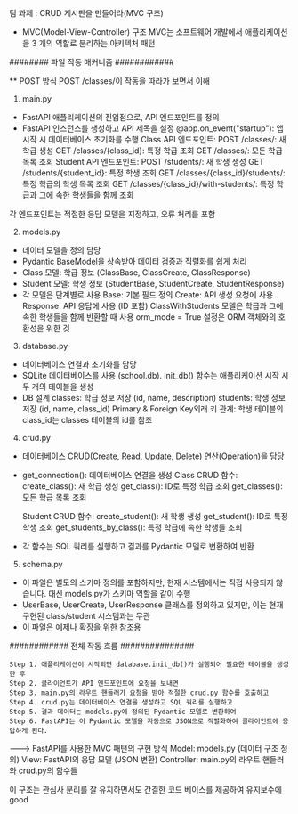 팀 과제 : CRUD 게시판을 만들어라(MVC 구조)

- MVC(Model-View-Controller) 구조
    MVC는 소프트웨어 개발에서 애플리케이션을 3 개의 역할로 분리하는 아키텍처 패턴


########  파일 작동 매커니즘  ############

** POST 방식 POST /classes/이 작동을 따라가 보면서 이해

1. main.py
- FastAPI 애플리케이션의 진입점으로, API 엔드포인트를 정의
- FastAPI 인스턴스를 생성하고 API 제목을 설정
    @app.on_event("startup"): 앱 시작 시 데이터베이스 초기화를 수행
    Class API 엔드포인트:
        POST /classes/: 새 학급 생성
        GET /classes/{class_id}: 특정 학급 조회
        GET /classes/: 모든 학급 목록 조회
    Student API 엔드포인트:
        POST /students/: 새 학생 생성
        GET /students/{student_id}: 특정 학생 조회
        GET /classes/{class_id}/students/: 특정 학급의 학생 목록 조회
        GET /classes/{class_id}/with-students/: 특정 학급과 그에 속한 학생들을 함께 조회

각 엔드포인트는 적절한 응답 모델을 지정하고, 오류 처리를 포함

2. models.py
- 데이터 모델을 정의 담당
- Pydantic BaseModel을 상속받아 데이터 검증과 직렬화를 쉽게 처리
- Class 모델: 학급 정보 (ClassBase, ClassCreate, ClassResponse)
- Student 모델: 학생 정보 (StudentBase, StudentCreate, StudentResponse)
- 각 모델은 단계별로 사용
    Base: 기본 필드 정의
    Create: API 생성 요청에 사용
    Response: API 응답에 사용 (ID 포함)
    ClassWithStudents 모델은 학급과 그에 속한 학생들을 함께 반환할 때 사용
    orm_mode = True 설정은 ORM 객체와의 호환성을 위한 것

3. database.py
- 데이터베이스 연결과 초기화를 담당
- SQLite 데이터베이스를 사용 (school.db).
    init_db() 함수는 애플리케이션 시작 시 두 개의 테이블을 생성
- DB 설계
    classes: 학급 정보 저장 (id, name, description)
    students: 학생 정보 저장 (id, name, class_id)
        Primary & Foreign Key외래 키 관계: 학생 테이블의 class_id는 classes 테이블의 id를 참조

4. crud.py
- 데이터베이스 CRUD(Create, Read, Update, Delete) 연산(Operation)을 담당
- get_connection(): 데이터베이스 연결을 생성
    Class CRUD 함수:
        create_class(): 새 학급 생성
        get_class(): ID로 특정 학급 조회
        get_classes(): 모든 학급 목록 조회

    Student CRUD 함수:
        create_student(): 새 학생 생성
        get_student(): ID로 특정 학생 조회
        get_students_by_class(): 특정 학급에 속한 학생들 조회
- 각 함수는 SQL 쿼리를 실행하고 결과를 Pydantic 모델로 변환하여 반환

5. schema.py
- 이 파일은 별도의 스키마 정의를 포함하지만, 현재 시스템에서는 직접 사용되지 않습니다. 대신 models.py가 스키마 역할을 같이 수행
- UserBase, UserCreate, UserResponse 클래스를 정의하고 있지만, 이는 현재 구현된 class/student 시스템과는 무관
- 이 파일은 예제나 확장을 위한 참조용


############  전체 작동 흐름  ############### 

    Step 1. 애플리케이션이 시작되면 database.init_db()가 실행되어 필요한 테이블을 생성한 후
    Step 2. 클라이언트가 API 엔드포인트에 요청을 보내면
    Step 3. main.py의 라우트 핸들러가 요청을 받아 적절한 crud.py 함수를 호출하고
    Step 4. crud.py는 데이터베이스 연결을 생성하고 SQL 쿼리를 실행하고
    Step 5. 결과 데이터는 models.py에 정의된 Pydantic 모델로 변환하여
    Step 6. FastAPI는 이 Pydantic 모델을 자동으로 JSON으로 직렬화하여 클라이언트에 응답하게 된다.

---> FastAPI를 사용한 MVC 패턴의 구현 방식
        Model: models.py (데이터 구조 정의)
        View: FastAPI의 응답 모델 (JSON 변환)
        Controller: main.py의 라우트 핸들러와 crud.py의 함수들

이 구조는 관심사 분리를 잘 유지하면서도 간결한 코드 베이스를 제공하여 유지보수에 good
